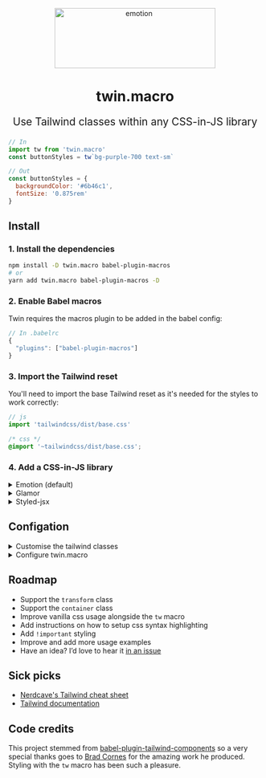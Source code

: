 <p align="center">
  <img src="https://i.imgur.com/iWBWhY0.png" alt="emotion" height="120" width="320">
  <h1 align="center">twin.macro</h1>
</p>
<p align="center" style="font-size: 1.3rem;">Use Tailwind classes within any CSS-in-JS library<br /></p>

```js
// In
import tw from 'twin.macro'
const buttonStyles = tw`bg-purple-700 text-sm`
```

```js
// Out
const buttonStyles = {
  backgroundColor: '#6b46c1',
  fontSize: '0.875rem'
}
```

## Install

### 1. Install the dependencies

```bash
npm install -D twin.macro babel-plugin-macros
# or
yarn add twin.macro babel-plugin-macros -D
```

>

### 2. Enable Babel macros

Twin requires the macros plugin to be added in the babel config:

```js
// In .babelrc
{
  "plugins": ["babel-plugin-macros"]
}
```

### 3. Import the Tailwind reset

You'll need to import the base Tailwind reset as it's needed for the styles to work correctly:

```js
// js
import 'tailwindcss/dist/base.css'
```

```css
/* css */
@import '~tailwindcss/dist/base.css';
```

### 4. Add a CSS-in-JS library

<details>
  <summary>Emotion (default)</summary>

## [Emotion](https://github.com/emotion-js/emotion)

#### Getting started

```bash
npm install -D @emotion/core @emotion/styled
# or
yarn add @emotion/core @emotion/styled -D
```

#### Basic example

```js
import tw from 'twin.macro'
import { css } from '@emotion/core'

const style = css(tw`font-mono text-sm text-red-500 hover:text-blue-500`)

const Button = () => <button {...style}>Success</button>
```

#### React example

```js
import React from 'react'
import tw from 'twin.macro'
import styled from '@emotion/styled/macro'
import { css } from '@emotion/core'

// Use the tw operator to create elements and style them,
// this will keep your classes on a single line.
const BtnPrimary = tw.button`text-white hover:bg-black`

// When you need to use vanilla css then use styled to create
// the element and use tw inside the backticks to add your classes.
const BtnSecondary = styled.button`
  ${tw`text-white bg-blue-500`}
  &:hover {
    ${tw`bg-black`}
  }
`

// When working with conditional props in styled you can use tw or css
// This example passes in the props to be used anywhere within the backticks
const BtnTertiary = styled.button(
  ({ isSmall, isExtraPadded }) => css`
    font-size: 1em;
    ${isSmall && tw`text-sm`}

    ${isExtraPadded
      ? tw`px-12 py-8`
      : css`
          padding: 5px 10px;
        `}
  `
)

// Alternatively, props can also be passed in on the line you need them
const BtnTertiary = styled.button`
  // These two lines are equivalent:
  ${({ isSmall }) => isSmall && tw`text-sm`}
  ${props => props.isSmall && tw`text-sm`}
`

const ButtonSet = () => (
  <>
    <BtnPrimary>Submit</BtnPrimary>
    <BtnSecondary>Cancel</BtnSecondary>
    <BtnTertiary isSmall isExtraPadded>
      Cancel
    </BtnTertiary>
  </>
)
```

<hr />

</details>

<details>
  <summary>Glamor</summary>

### [Glamor](https://github.com/threepointone/glamor)

```js
import { css } from 'glamor'
import tw from 'twin.macro'

const style = css(tw`font-mono text-sm text-red-500 hover:text-blue-500`)

const App = () => <div {...style}>Success</div>
```

<hr />
</details>

<details>
  <summary>Styled-jsx</summary>

### [Styled-jsx](https://github.com/zeit/styled-jsx)

```js
import tw from 'twin.macro'

const App = () => (
  <div>
    <button className="button">Success</button>
    <style jsx>{`
      .button {
        ${tw`font-mono text-sm text-red-500 hover:text-blue-500`}
      }
    `}</style>
  </div>
)
```

When used inside a `<style>` element the tagged template literal (``) is transformed into a CSS string.

Also, when using `hover:*`, `focus:*`, or media query (e.g. `sm:*`) class names the output is nested. Use [styled-jsx-plugin-postcss](https://github.com/giuseppeg/styled-jsx-plugin-postcss) and [postcss-nested](https://github.com/postcss/postcss-nested) to allow nesting.

<hr />
</details>

## Configation

<details>
  <summary>Customise the tailwind classes</summary>
<br>

> It’s important to know that you don’t need a `tailwind.config.js` to use Twin. You already have access to every class with every variant.
> Unlike Tailwind, twin.macro only generates styles for the classes you use. This means you don’t need to use additional tools like purgeCSS.

Customising classes is done in `tailwind.config.js`.<br/>Here's two types of configs to get you started:<br/>

a) Add the [simple config](https://raw.githubusercontent.com/tailwindcss/tailwindcss/master/stubs/simpleConfig.stub.js)

```bash
curl https://raw.githubusercontent.com/tailwindcss/tailwindcss/master/stubs/simpleConfig.stub.js > tailwind.config.js
```

b) Add the [full config](https://raw.githubusercontent.com/tailwindcss/tailwindcss/master/stubs/defaultConfig.stub.js)

```bash
curl https://raw.githubusercontent.com/tailwindcss/tailwindcss/master/stubs/defaultConfig.stub.js > tailwind.config.js
```

In the config, there only needs to be a `theme: {...}` entry so feel free to cleanup.

You can overwrite or extend classes the same way as Tailwind.<br/>
Overwrite parts of the base config in `theme: { ... }` and extend in `theme: { extend: { ... } }`.<br/>
Read more in the [Tailwind theme docs](https://tailwindcss.com/docs/theme).

</details>

<details>
  <summary>Configure twin.macro</summary>
<br>

Create a `babel-plugin-macros.config.js` in your project root to configure twin.macro.

```js
// babel-plugin-macros.config.js
module.exports = {
  twin: {
    config: './tailwind.config.js',
    styled: '@emotion/styled',
    format: 'auto',
    debug: false
  }
}
```

| Name   | Type      | Default                  | Description                                                                                                            |
| ------ | --------- | ------------------------ | ---------------------------------------------------------------------------------------------------------------------- |
| config | `string`  | `"./tailwind.config.js"` | The path to your tailwind config                                                                                       |
| styled | `string`  | `"@emotion/styled"`      | The css-in-js library to import behind the scenes when using `tw`                                                      |
| format | `string`  | `"auto"`                 | CSS output format. Output can be an object except when inside a `<style>` element. `"object"`, `"string"`, or `"auto"` |
| debug  | `boolean` | `false`                  | Display information about the Tailwind class conversions                                                               |

</details>

## Roadmap

- Support the `transform` class
- Support the `container` class
- Improve vanilla css usage alongside the `tw` macro
- Add instructions on how to setup css syntax highlighting
- Add `!important` styling
- Improve and add more usage examples
- Have an idea? I’d love to hear it [in an issue](https://github.com/ben-rogerson/twin.macro/issues)

## Sick picks

- [Nerdcave's Tailwind cheat sheet](https://nerdcave.com/tailwind-cheat-sheet)
- [Tailwind documentation](https://tailwindcss.com/docs/installation)

## Code credits

This project stemmed from [babel-plugin-tailwind-components](https://github.com/bradlc/babel-plugin-tailwind-components) so a very special thanks goes to [Brad Cornes](https://github.com/bradlc) for the amazing work he produced. Styling with the `tw` macro has been such a pleasure.
